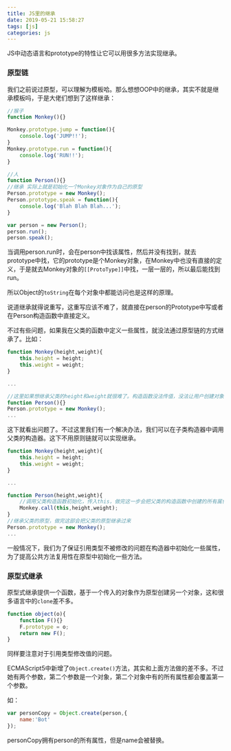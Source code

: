 ```yaml
---
title: JS里的继承
date: 2019-05-21 15:58:27
tags: [js]
categories: js
---
```


JS中动态语言和prototype的特性让它可以用很多方法实现继承。

### 原型链
我们之前说过原型，可以理解为模板哈。那么想想OOP中的继承，其实不就是继承模板吗，于是大佬们想到了这样继承：
```javascript
//猴子
function Monkey(){}

Monkey.prototype.jump = function(){
    console.log('JUMP!!');
}
Monkey.prototype.run = function(){
    console.log('RUN!!');
}

//人
function Person(){}
//继承 实际上就是初始化一个Monkey对象作为自己的原型
Person.prototype = new Monkey();
Person.prototype.speak = function(){
    console.log('Blah Blah Blah...');
}

var person = new Person();
person.run();
person.speak();
```


当调用person.run时，会在person中找该属性，然后并没有找到，就去prototype中找，它的prototype是个Monkey对象，在Monkey中也没有直接的定义，于是就去Monkey对象的`[[ProtoType]]`中找，一层一层的，所以最后能找到run。

所以Object的`toString`在每个对象中都能访问也是这样的原理。

说道继承就得说重写，这重写应该不难了，就直接在person的Prototype中写或者在Person构造函数中直接定义。

不过有些问题，如果我在父类的函数中定义一些属性，就没法通过原型链的方式继承了。比如：
```javascript
function Monkey(height,weight){
    this.height = height;
    this.weight = weight;
}

...

//这里如果想继承父类的height和weight就很难了。构造函数没法传值，没法让用户创建对象时传入。
function Person(){}
Person.prototype = new Monkey();
...
```
这下就看出问题了。不过这里我们有一个解决办法，我们可以在子类构造器中调用父类的构造器。这下不用原则链就可以实现继承。
```javascript
function Monkey(height,weight){
    this.height = height;
    this.weight = weight;
}

...

function Person(height,weight){
    //调用父类构造函数初始化，传入this，做完这一步会把父类的构造函数中创建的所有属性继承过来
    Monkey.call(this,height,weight);
}
//继承父类的原型，做完这部会把父类的原型继承过来
Person.prototype = new Monkey();
...
```
一般情况下，我们为了保证引用类型不被修改的问题在构造器中初始化一些属性，为了提高公共方法复用性在原型中初始化一些方法。



### 原型式继承
原型式继承提供一个函数，基于一个传入的对象作为原型创建另一个对象，这和很多语言中的`clone`差不多。
```javascript
function object(o){
    function F(){}
    F.prototype = o;
    return new F();
}
```
同样要注意对于引用类型修改值的问题。

ECMAScript5中新增了`Object.create()`方法，其实和上面方法做的差不多。不过她有两个参数，第二个参数是一个对象，第二个对象中有的所有属性都会覆盖第一个参数。

如：
```javascript
var personCopy = Object.create(person,{
    name:'Bot'
});
```
personCopy拥有person的所有属性，但是name会被替换。
